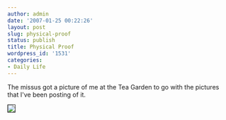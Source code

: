 ```yaml
---
author: admin
date: '2007-01-25 00:22:26'
layout: post
slug: physical-proof
status: publish
title: Physical Proof
wordpress_id: '1531'
categories:
- Daily Life
---
```

The missus got a picture of me at the Tea Garden to go with the pictures that I've been posting of it.

<a href="http://www.flickr.com/photos/rerlin/368665776/"><img src="http://farm1.static.flickr.com/156/368665776_a7ef32d1f5_d.jpg" border="1" /></a>
